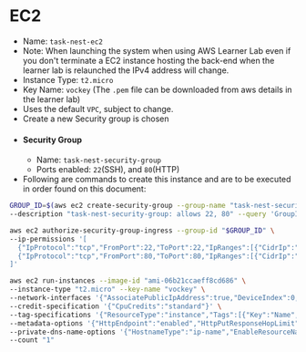 # EC2
- Name: `task-nest-ec2`
- Note: When launching the system when using AWS Learner Lab even if you don't terminate a EC2 instance hosting the back-end when the learner lab is relaunched the IPv4 address will change.
- Instance Type: `t2.micro`
- Key Name: `vockey` (The `.pem` file can be downloaded from aws details in the learner lab)
- Uses the default `VPC`, subject to change.
- Create a new Security group is chosen
- #### Security Group
    - Name: `task-nest-security-group`
    - Ports enabled: `22`(SSH), and `80`(HTTP)
- Following are commands to create this instance and are to be executed in order found on this document:
```bash
GROUP_ID=$(aws ec2 create-security-group --group-name "task-nest-security-group" \
--description "task-nest-security-group: allows 22, 80" --query 'GroupId' --output text)

```
```bash
aws ec2 authorize-security-group-ingress --group-id "$GROUP_ID" \
--ip-permissions '[
  {"IpProtocol":"tcp","FromPort":22,"ToPort":22,"IpRanges":[{"CidrIp":"0.0.0.0/0"}]},
  {"IpProtocol":"tcp","FromPort":80,"ToPort":80,"IpRanges":[{"CidrIp":"0.0.0.0/0"}]}
]'
```
```bash
aws ec2 run-instances --image-id "ami-06b21ccaeff8cd686" \
--instance-type "t2.micro" --key-name "vockey" \
--network-interfaces '{"AssociatePublicIpAddress":true,"DeviceIndex":0,"Groups":["sg-preview-1"]}' \
--credit-specification '{"CpuCredits":"standard"}' \
--tag-specifications '{"ResourceType":"instance","Tags":[{"Key":"Name","Value":"task-nest-ec2"}]}' \
--metadata-options '{"HttpEndpoint":"enabled","HttpPutResponseHopLimit":2,"HttpTokens":"required"}' \
--private-dns-name-options '{"HostnameType":"ip-name","EnableResourceNameDnsARecord":true,"EnableResourceNameDnsAAAARecord":false}' \
--count "1"
```